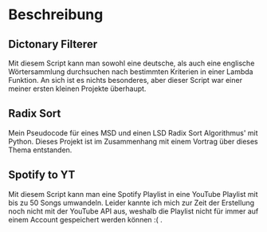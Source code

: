 # Beschreibung
## Dictonary Filterer
Mit diesem Script kann man sowohl eine deutsche, als auch eine englische Wörtersammlung durchsuchen nach bestimmten Kriterien
in einer Lambda Funktion. An sich ist es nichts besonderes, aber dieser Script war einer meiner ersten kleinen
Projekte überhaupt.

## Radix Sort
Mein Pseudocode für eines MSD und einen LSD Radix Sort Algorithmus' mit Python. Dieses Projekt ist im Zusammenhang mit einem Vortrag
über dieses Thema entstanden.

## Spotify to YT
Mit diesem Script kann man eine Spotify Playlist in eine YouTube Playlist mit bis zu 50 Songs umwandeln. Leider kannte ich mich zur
Zeit der Erstellung noch nicht mit der YouTube API aus, weshalb die Playlist nicht für immer auf einem Account gespeichert werden können :( .
